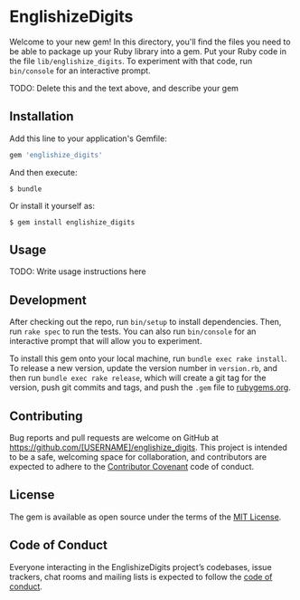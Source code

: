 # EnglishizeDigits

Welcome to your new gem! In this directory, you'll find the files you need to be able to package up your Ruby library into a gem. Put your Ruby code in the file `lib/englishize_digits`. To experiment with that code, run `bin/console` for an interactive prompt.

TODO: Delete this and the text above, and describe your gem

## Installation

Add this line to your application's Gemfile:

```ruby
gem 'englishize_digits'
```

And then execute:

    $ bundle

Or install it yourself as:

    $ gem install englishize_digits

## Usage

TODO: Write usage instructions here

## Development

After checking out the repo, run `bin/setup` to install dependencies. Then, run `rake spec` to run the tests. You can also run `bin/console` for an interactive prompt that will allow you to experiment.

To install this gem onto your local machine, run `bundle exec rake install`. To release a new version, update the version number in `version.rb`, and then run `bundle exec rake release`, which will create a git tag for the version, push git commits and tags, and push the `.gem` file to [rubygems.org](https://rubygems.org).

## Contributing

Bug reports and pull requests are welcome on GitHub at https://github.com/[USERNAME]/englishize_digits. This project is intended to be a safe, welcoming space for collaboration, and contributors are expected to adhere to the [Contributor Covenant](http://contributor-covenant.org) code of conduct.

## License

The gem is available as open source under the terms of the [MIT License](https://opensource.org/licenses/MIT).

## Code of Conduct

Everyone interacting in the EnglishizeDigits project’s codebases, issue trackers, chat rooms and mailing lists is expected to follow the [code of conduct](https://github.com/[USERNAME]/englishize_digits/blob/master/CODE_OF_CONDUCT.md).
